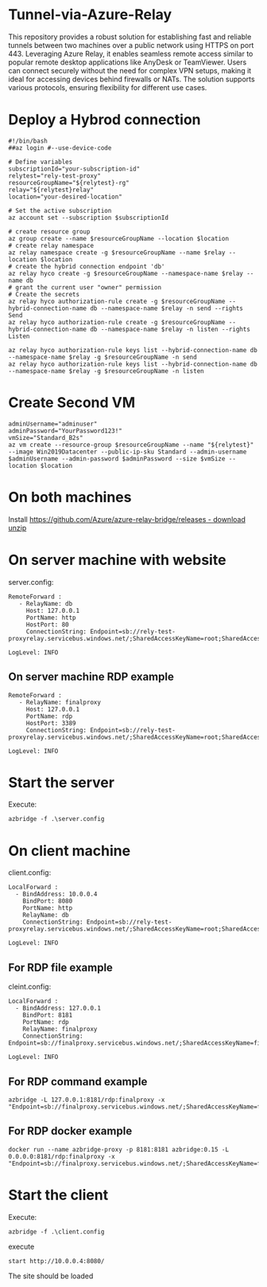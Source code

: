 # Tunnel-via-Azure-Relay
This repository provides a robust solution for establishing fast and reliable tunnels between two machines over a public network using HTTPS on port 443. Leveraging Azure Relay, it enables seamless remote access similar to popular remote desktop applications like AnyDesk or TeamViewer. Users can connect securely without the need for complex VPN setups, making it ideal for accessing devices behind firewalls or NATs. The solution supports various protocols, ensuring flexibility for different use cases.
# Deploy a Hybrod connection
```
#!/bin/bash
##az login #--use-device-code

# Define variables
subscriptionId="your-subscription-id"
relytest="rely-test-proxy"
resourceGroupName="${relytest}-rg"
relay="${relytest}relay"
location="your-desired-location"

# Set the active subscription
az account set --subscription $subscriptionId

# create resource group
az group create --name $resourceGroupName --location $location
# create relay namespace
az relay namespace create -g $resourceGroupName --name $relay --location $location
# create the hybrid connection endpoint 'db'
az relay hyco create -g $resourceGroupName --namespace-name $relay --name db
# grant the current user "owner" permission
# Create the secrets
az relay hyco authorization-rule create -g $resourceGroupName --hybrid-connection-name db --namespace-name $relay -n send --rights Send
az relay hyco authorization-rule create -g $resourceGroupName --hybrid-connection-name db --namespace-name $relay -n listen --rights Listen

az relay hyco authorization-rule keys list --hybrid-connection-name db --namespace-name $relay -g $resourceGroupName -n send
az relay hyco authorization-rule keys list --hybrid-connection-name db --namespace-name $relay -g $resourceGroupName -n listen
```
# Create Second VM
```
adminUsername="adminuser"
adminPassword="YourPassword123!"
vmSize="Standard_B2s"
az vm create --resource-group $resourceGroupName --name "${relytest}" --image Win2019Datacenter --public-ip-sku Standard --admin-username $adminUsername --admin-password $adminPassword --size $vmSize --location $location
```

# On both machines
Install [https://github.com/Azure/azure-relay-bridge/releases - download unzip](https://github.com/Azure/azure-relay-bridge/releases)

# On server machine with website
server.config:
```
RemoteForward :
   - RelayName: db
     Host: 127.0.0.1
     PortName: http
     HostPort: 80
     ConnectionString: Endpoint=sb://rely-test-proxyrelay.servicebus.windows.net/;SharedAccessKeyName=root;SharedAccessKey=xxx;EntityPath=db

LogLevel: INFO
```
## On server machine RDP example
```
RemoteForward :
   - RelayName: finalproxy
     Host: 127.0.0.1
     PortName: rdp
     HostPort: 3389
     ConnectionString: Endpoint=sb://rely-test-proxyrelay.servicebus.windows.net/;SharedAccessKeyName=root;SharedAccessKey=xxx;EntityPath=db

LogLevel: INFO
```
# Start the server
Execute:
```
azbridge -f .\server.config
```
# On client machine 
client.config:
```
LocalForward :
  - BindAddress: 10.0.0.4
    BindPort: 8080
    PortName: http
    RelayName: db
    ConnectionString: Endpoint=sb://rely-test-proxyrelay.servicebus.windows.net/;SharedAccessKeyName=root;SharedAccessKey=xxx;EntityPath=db

LogLevel: INFO
```
## For RDP file example
cleint.config:
```
LocalForward :
  - BindAddress: 127.0.0.1
    BindPort: 8181
    PortName: rdp
    RelayName: finalproxy
    ConnectionString: Endpoint=sb://finalproxy.servicebus.windows.net/;SharedAccessKeyName=finalproxy;SharedAccessKey=xxx=;EntityPath=finalproxy

LogLevel: INFO
```
## For RDP command example
```
azbridge -L 127.0.0.1:8181/rdp:finalproxy -x "Endpoint=sb://finalproxy.servicebus.windows.net/;SharedAccessKeyName=finalproxy;SharedAccessKey=xxx=;EntityPath=finalproxy"
```
## For RDP docker example
```
docker run --name azbridge-proxy -p 8181:8181 azbridge:0.15 -L 0.0.0.0:8181/rdp:finalproxy -x "Endpoint=sb://finalproxy.servicebus.windows.net/;SharedAccessKeyName=finalproxy;SharedAccessKey=xxx;EntityPath=finalproxy"
```
# Start the client
Execute:
```
azbridge -f .\client.config
```
execute
```
start http://10.0.0.4:8080/
```
The site should be loaded

